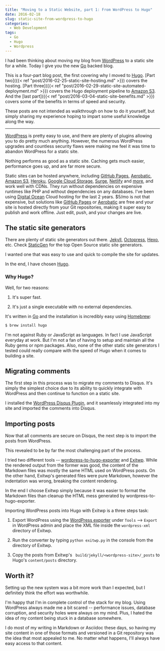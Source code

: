 ```yaml
---
title: "Moving to a Static Website, part 1: From WordPress to Hugo"
date: 2016-02-18
slug: static-site-from-wordpress-to-hugo
categories:
  - Web Development
tags:
  - Go
  - Hugo
  - Wordpress
---
```


I had been thinking about moving my blog from [WordPress](https://wordpress.org/) to a static site for a while. Today I give you the new [Go](https://golang.org/) backed blog.

This is a four-part blog post, the first covering why I moved to [Hugo](https://gohugo.io). [Part two]({{< ref "post/2016-02-25-static-site-hosting.md" >}}) covers the hosting. [Part three]({{< ref "post/2016-02-29-static-site-automated-deployment.md" >}}) covers the Hugo deployment pipeline to [Amazon S3](https://aws.amazon.com/s3/). And the [last part]({{< ref "post/2016-03-04-static-site-benefits.md" >}}) covers some of the benefits in terms of speed and security.

These posts are not intended as walkthrough on how to do it yourself, but simply sharing my experience hoping to impart some useful knowledge along the way.

<!--more-->
---

[WordPress](https://wordpress.org/) is pretty easy to use, and there are plenty of plugins allowing you to do pretty much anything. However, the numerous WordPress upgrades and countless security flaws were making me feel it was time to abandon WordPress for a static site.

Nothing performs as good as a static site. Caching gets much easier, performance goes up, and are far more secure.

Static sites can be hosted anywhere, including [GitHub Pages](https://pages.github.com/), [Aerobatic](https://www.aerobatic.com/), [Amazon S3](https://aws.amazon.com/s3/), [Heroku](https://www.heroku.com/), [Google Cloud Storage](https://cloud.google.com/storage/), [Surge](https://surge.sh/), [Netlify](https://www.netlify.com/) and [more](http://designrope.com/toolbox/static-web-hosting/), and work well with CDNs. They run without dependencies on expensive runtimes like PHP and without dependencies on any databases. I've been using [Digital Ocean](https://www.digitalocean.com/?refcode=650226cfe04d) Cloud hosting for the last 2 years. $5/mo is not that expensive, but solutions like [GitHub Pages](https://pages.github.com) or [Aerobatic](https://www.aerobatic.com/) are free and your site is hosted directly from your Git repositories, making it super easy to publish and work offline. Just edit, push, and your changes are live.

## The static site generators

There are plenty of static site generators out there. [Jekyll](https://jekyllrb.com), [Octopress](http://octopress.org), [Hexo](https://hexo.io), etc. Check [StaticGen](https://www.staticgen.com) for the top Open Source static site generators.

I wanted one that was easy to use and quick to compile the site for updates.

In the end, I have chosen [Hugo](https://gohugo.io).

### Why Hugo?

Well, for two reasons:

1. It's super fast.

2. It's just a single executable with no external dependencies.

It's written in [Go](https://golang.org/) and the installation is incredibly easy using [Homebrew](http://brew.sh/):

```sh
$ brew install hugo
```

I'm not against Ruby or JavaScript as languages. In fact I use JavaScript everyday at work. But I'm not a fan of having to setup and maintain all the Ruby gems or npm packages. Also, none of the other static site generators I tested could really compare with the speed of Hugo when it comes to building a site.

## Migrating comments

The first step in this process was to migrate my comments to Disqus. It's simply the simplest choice due to its ability to quickly integrate with WordPress and then continue to function on a static site.

I installed the [WordPress Disqus Plugin](https://wordpress.org/plugins/disqus-comment-system/), and it seamlessly integrated into my site and imported the comments into Disqus.

## Importing posts

Now that all comments are secure on Disqus, the next step is to import the posts from WordPress.

This revealed to be by far the most challenging part of the process.

I tried two different tools --  [wordpress-to-hugo-exporter](https://github.com/SchumacherFM/wordpress-to-hugo-exporter) and [Exitwp](https://github.com/thomasf/exitwp). While the rendered output from the former was good, the content of the Markdown files was mostly the same HTML used on WordPress posts. On the other hand, Exitwp's generated files were pure Markdown, however the indentation was wrong, breaking the content rendering.

In the end I choose Exitwp simply because it was easier to format the Markdown files than cleanup the HTML mess generated by wordpress-to-hugo-exporter.

Importing WordPress posts into Hugo with Exitwp is a three steps task:

1. Export WordPress using the [WordPress exporter](https://en.support.wordpress.com/export/) under `Tools` --> `Export` in WordPress admin and place the XML file inside the `wordpress-xml` directory of Exitwp.

2. Run the converter by typing `python exitwp.py` in the console from the directory of Exitwp.

3. Copy the posts from Exitwp's ` build/jekyll/<wordpress-site>/_posts` to Hugo's `content/posts` directory.

## Worth it?

Setting up the new system was a bit more work than I expected, but I definitely think the effort was worthwhile.

I'm happy that I'm in complete control of the stack for my blog. Using WordPress always made me a bit scared -- performance issues, database corruption, and security holes were always on my mind. Plus, I hated the idea of my content being stuck in a database somewhere.

I do most of my writing in Markdown or Asciidoc these days, so having my site content in one of those formats and versioned in a Git repository was the idea that most appealed to me. No matter what happens, I'll always have easy access to that content.
